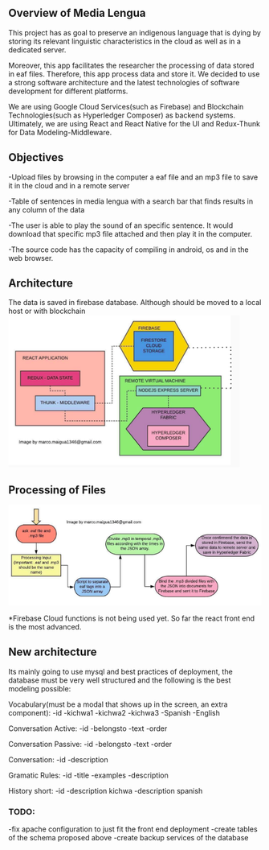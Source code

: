 ## Overview of Media Lengua

This project has as goal to preserve an indigenous language that is dying by storing its relevant linguistic characteristics in the cloud as well as in a dedicated server. 

Moreover, this app facilitates the researcher the processing of data stored in eaf files. Therefore, this app process data and store it. We decided to use a strong software architecture and the latest technologies of software development for different platforms. 

We are using Google Cloud Services(such as Firebase) and Blockchain Technologies(such as Hyperledger Composer) as backend systems. Ultimately, we are using React and React Native for the UI and Redux-Thunk for Data Modeling-Middleware.

## Objectives

-Upload files by browsing in the computer a eaf file and an mp3 file to save it in the cloud and in a remote server

-Table of sentences in media lengua with a search bar that finds results in any column of the data

-The user is able to play the sound of an specific sentence. It would download that specific mp3 file attached and then play it in the computer. 

-The source code has the capacity of compiling in android, os and in the web browser. 

## Architecture
The data is saved in firebase database. Although should be moved to a local host or with blockchain
![alt text](resources/architecture1.png)

## Processing of Files
![alt text](resources/processing.png)

*Firebase Cloud functions is not being used yet. So far the react front end is the most advanced. 


## New architecture
Its mainly going to use mysql and best practices of deployment, the database must be very well structured and the following is the best modeling possible:

Vocabulary(must be a modal that shows up in the screen, an extra component):
-id
-kichwa1
-kichwa2
-kichwa3
-Spanish
-English

Conversation Active:
-id
-belongsto
-text
-order

Conversation Passive:
-id
-belongsto
-text
-order

Conversation:
-id
-description

Gramatic Rules:
-id
-title 
-examples
-description

History short:
-id
-description kichwa
-description spanish

### TODO:
-fix apache configuration to just fit the front end deployment
-create tables of the schema proposed above
-create backup services of the database
